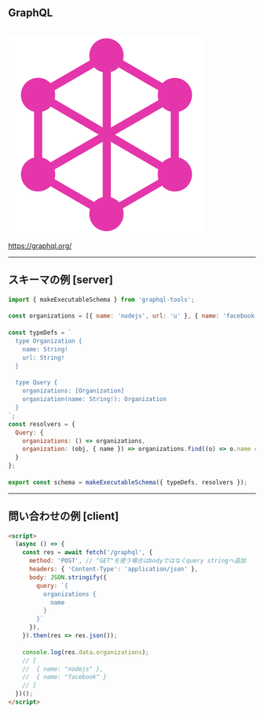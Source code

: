<!-- sectionTitle: GraphQL -->

## GraphQL

<br />

<img src="../images/graphql-logo.png" class="logo" />

<br />

https://graphql.org/

---

<!-- note
graphqlはquery, mutation, subscriptionを持ちます。
queryはデータの取得
mutationはデータの変更
subscriptionはデータの購読
-->

## スキーマの例 [server]

```js
import { makeExecutableSchema } from 'graphql-tools';

const organizations = [{ name: 'nodejs', url: 'u' }, { name: 'facebook', url: 'l' }];

const typeDefs = `
  type Organization {
    name: String!
    url: String!
  }

  type Query {
    organizations: [Organization]
    organization(name: String!): Organization
  }
`;
const resolvers = {
  Query: {
    organizations: () => organizations,
    organization: (obj, { name }) => organizations.find((o) => o.name === name)
  }
};

export const schema = makeExecutableSchema({ typeDefs, resolvers });
```

---

## 問い合わせの例 [client]

```html
<script>
  (async () => {
    const res = await fetch('/graphql', {
      method: 'POST', // "GET"を使う場合はbodyではなくquery stringへ追加
      headers: { 'Content-Type': 'application/json' },
      body: JSON.stringify({
        query: `{
          organizations {
            name
          }
        }`
      }),
    }).then(res => res.json());

    console.log(res.data.organizations);
    // [
    //  { name: "nodejs" },
    //  { name: "facebook" }
    // ]
  })();
</script>
```
